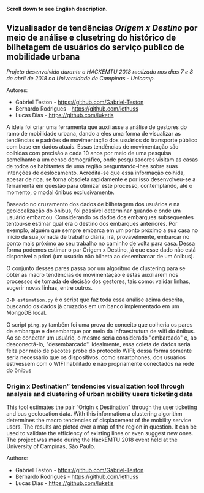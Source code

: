 
**Scroll down to see English description.**
  
    
## Vizualisador de tendências *Origem x Destino* por meio de análise e clusetring do histórico de bilhetagem de usuários do serviço publico de mobilidade urbana


*Projeto desenvolvido durante o HACKEMTU 2018 realizado nos dias 7 e 8 de abril de 2018 na Universidade de Campinas - Unicamp.*

Autores:
* Gabriel Teston - https://github.com/Gabriel-Teston
* Bernardo Rodrigues - https://github.com/lethuss
* Lucas Dias - https://github.com/luketis


A ideia foi criar uma ferramenta que auxiliasse a análise de gestores do ramo de mobilidade urbana, dando a eles uma forma de visualizar as tendências e padrões de movimentação dos usuários do transporte público com base em dados atuais. Essas tendências de movimentação são colhidas com precisão a cada 10 anos por meio de uma pesquisa semelhante a um censo demográfico, onde pesquisadores visitam as casas de todos os habitantes de uma região perguntando-lhes sobre suas intenções de deslocamento. Acredita-se que essa informação colhida, apesar de rica, se torna obsoleta rapidamente e por isso desenvolveu-se a ferramenta em questão para otimizar este processo, contemplando, até o momento, o modal ônibus exclusivamente.

Baseado no cruzamento dos dados de bilhetagem dos usuários e na geolocalização do ônibus, foi possível determinar quando e onde um usuário embarcou. Considerando os dados dos embarques subsequentes tentou-se estimar qual era o destino dos embarques anteriores. Por exemplo, alguém que sempre embarca em um ponto próximo a sua casa no inicio da sua jornada de trabalho diária, irá, provavelmente, embarcar no ponto mais próximo ao seu trabalho no caminho de volta para casa. Dessa forma podemos estimar o par Origem x Destino, já que esse dado não está disponível a priori (um usuário não bilheta ao desembarcar de um ônibus).

O conjunto desses pares passa por um algoritmo de clustering para se obter as macro tendências de movimentação e estas auxiliarem nos processos de tomada de decisão dos gestores, tais como: validar linhas, sugerir novas linhas, entre outros.

`O-D estimation.py` é o script que faz toda essa análise acima descrita, buscando os dados já cruzados em um banco implementado em um MongoDB local.

O script `ping.py` também foi uma prova de conceito que colheria os pares de embarque e desembarque por meio da infraestrutura de wifi do ônibus. Ao se conectar um usuário, o mesmo seria considerado "embarcado" e, ao desconectá-lo, "desembarcado". Idealmente, essa coleta de dados seria feita por meio de pacotes probe do protocolo WIFI; dessa forma somente seria necessário que os dispositivos, como smartphones, dos usuários estivessem com o WIFI habilitado e não propriamente conectados na rede do ônibus

### Origin x Destination” tendencies visualization tool through analysis and clustering of urban mobility users ticketing data

This tool estimates the pair “Origin x Destination” through the user ticketing and bus geolocation data. With this information a clustering algorithm determines the macro tendencies of displacement of the mobility service users. The results are ploted over a map of the region in question. It can be used to validate the efficiency of existing lines or even suggest new ones. The project was made during the HackEMTU 2018 event held at the University of Campinas, São Paulo.

Authors:
* Gabriel Teston - https://github.com/Gabriel-Teston
* Bernardo Rodrigues - https://github.com/lethuss
* Lucas Dias - https://github.com/luketis
